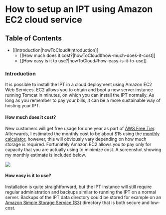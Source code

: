 # How to setup an IPT using Amazon EC2 cloud service

## Table of Contents

+ [[Introduction|howToCloud#introduction]]
  + [[How much does it cost?|howToCloud#how-much-does-it-cost]]
  + [[How easy is it to use?|howToCloud#how-easy-is-it-to-use]]

### Introduction

It is possible to install the IPT in a cloud deployment using Amazon EC2 Web Services. EC2 allows you to obtain and boot a new server instance running Tomcat in minutes, on which you can install the IPT normally. As long as you remember to pay your bills, it can be a more sustainable way of hosting your IPT.
 
#### How much does it cost?

New customers will get free usage for one year as part of [AWS Free Tier](http://aws.amazon.com/free/). Afterwards, I estimated the monthly cost to be about $15 using the [monthly calculator](http://calculator.s3.amazonaws.com/index.html), however, this will obviously vary depending on how much storage is required. Fortunately Amazon EC2 allows you to pay only for capacity that you are actually using to minimize cost. A screenshot showing my monthly estimate is included below.

<img src='https://github.com/gbif/ipt/wiki/gbif-ipt-docs/ipt2/ec2-calculator.png' />

#### How easy is it to use?

Installation is quite straightforward, but the IPT instance will still require regular administration and backups similar to running the IPT on a normal server. Backups of the IPT data directory could be stored for example on an [Amazon Simple Storage Service (S3)](http://aws.amazon.com/s3/) directory that is both secure and low-cost.